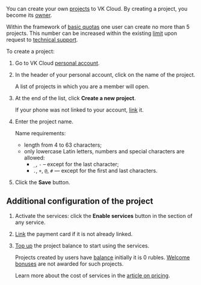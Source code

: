 You can create your own [projects](../../../concepts/projects) to VK Cloud. By creating a project, you become its [owner](../../../concepts/rolesandpermissions).

<info>

Within the framework of [basic quotas](../../../concepts/quotasandlimits) one user can create no more than 5 projects. This number can be increased within the existing [limit](../../../concepts/quotasandlimits) upon request to [technical support](/en/contacts).

</info>

To create a project:

1. Go to VK Cloud [personal account](https://mcs.mail.ru/app/en).

1. In the header of your personal account, click on the name of the project.

    A list of projects in which you are a member will open.

1. At the end of the list, click **Create a new project**.

    If your phone was not linked to your account, [link](../../../instructions/activation#linking-a-phone-number) it.

1. Enter the project name.

    Name requirements:

   - length from 4 to 63 characters;
   - only lowercase Latin letters, numbers and special characters are allowed:
      - `_`, `-` – except for the last character;
      - `.`, `+`, `@`, `#` — except for the first and last characters.

1. Click the **Save** button.

## Additional configuration of the project

1. Activate the services: click the **Enable services** button in the section of any service.

1. [Link](../../../instructions/activation#linking-a-bank-card) the payment card if it is not already linked.

1. [Top up](/en/additionals/billing/operations/payment) the project balance to start using the services.

    Projects created by users have [balance](/en/additionals/billing/start/balance) initially it is 0 rubles. [Welcome bonuses](/en/additionals/billing/concepts/bonus) are not awarded for such projects.

   Learn more about the cost of services in the [article on pricing](../../../tariffication).
